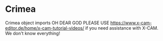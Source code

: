 # Crimea
Crimea object imports
 OH DEAR GOD PLEASE USE https://www.x-cam-editor.de/home/x-cam-tutorial-videos/ if you need assistance with X-CAM. We don't know everything!
